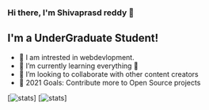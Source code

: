 ### Hi there, I'm Shivaprasd reddy 👋



## I'm a UnderGraduate Student!

- 🔭 I am intrested in webdevlopment.
- 🌱 I’m currently learning everything 🤣
- 👯 I’m looking to collaborate with other content creators
- 🥅 2021 Goals: Contribute more to Open Source projects

[<img src="https://github-readme-stats.vercel.app/api?username=shivaprasadyanala" alt="stats">]
[<img src="https://github-readme-stats.vercel.app/api/top-langs/?username=anuraghazra" alt="stats">]

